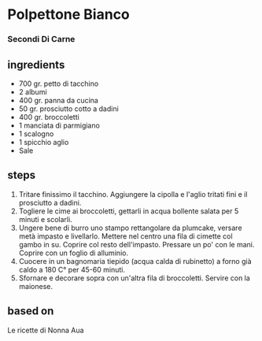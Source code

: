 



# Polpettone Bianco
  
### Secondi Di Carne
## ingredients
  
* 700 gr. petto di tacchino  
* 2 albumi  
* 400 gr. panna da cucina  
* 50 gr. prosciutto cotto a dadini  
* 400 gr. broccoletti  
* 1 manciata di parmigiano  
* 1 scalogno  
* 1 spicchio aglio  
* Sale
## steps
  
1. Tritare finissimo il tacchino. Aggiungere la cipolla e l'aglio tritati fini e il prosciutto a dadini.  
1. Togliere le cime ai broccoletti, gettarli in acqua bollente salata per 5 minuti e scolarli.  
1. Ungere bene di burro uno stampo rettangolare da plumcake, versare metà impasto e livellarlo. Mettere nel centro una fila di cimette col gambo in su. Coprire col resto dell'impasto. Pressare un po' con le mani. Coprire con un foglio di alluminio.   
1. Cuocere in un bagnomaria tiepido (acqua calda di rubinetto) a forno già caldo a 180 C° per 45-60 minuti.  
1. Sfornare e decorare sopra con un'altra fila di broccoletti. Servire con la maionese.
## based on
  
Le ricette di Nonna Aua